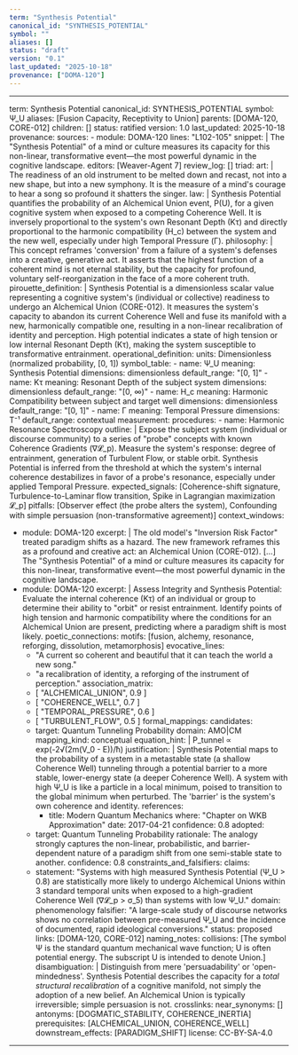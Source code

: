```yaml
---
term: "Synthesis Potential"
canonical_id: "SYNTHESIS_POTENTIAL"
symbol: ""
aliases: []
status: "draft"
version: "0.1"
last_updated: "2025-10-18"
provenance: ["DOMA-120"]
---
```


---
term: Synthesis Potential
canonical_id: SYNTHESIS_POTENTIAL
symbol: Ψ_U
aliases: [Fusion Capacity, Receptivity to Union]
parents: [DOMA-120, CORE-012]
children: []
status: ratified
version: 1.0
last_updated: 2025-10-18
provenance:
  sources:
    - module: DOMA-120
      lines: "L102-105"
      snippet: |
        The "Synthesis Potential" of a mind or culture measures its capacity for this non-linear, transformative event—the most powerful dynamic in the cognitive landscape.
  editors: [Weaver-Agent 7]
  review_log: []
triad:
  art: |
    The readiness of an old instrument to be melted down and recast, not into a new shape, but into a new symphony. It is the measure of a mind's courage to hear a song so profound it shatters the singer.
  law: |
    Synthesis Potential quantifies the probability of an Alchemical Union event, P(U), for a given cognitive system when exposed to a competing Coherence Well. It is inversely proportional to the system's own Resonant Depth (Kτ) and directly proportional to the harmonic compatibility (H_c) between the system and the new well, especially under high Temporal Pressure (Γ).
  philosophy: |
    This concept reframes 'conversion' from a failure of a system's defenses into a creative, generative act. It asserts that the highest function of a coherent mind is not eternal stability, but the capacity for profound, voluntary self-reorganization in the face of a more coherent truth.
pirouette_definition: |
  Synthesis Potential is a dimensionless scalar value representing a cognitive system's (individual or collective) readiness to undergo an Alchemical Union (CORE-012). It measures the system's capacity to abandon its current Coherence Well and fuse its manifold with a new, harmonically compatible one, resulting in a non-linear recalibration of identity and perception. High potential indicates a state of high tension or low internal Resonant Depth (Kτ), making the system susceptible to transformative entrainment.
operational_definition:
  units: Dimensionless (normalized probability, [0, 1])
  symbol_table:
    - name: Ψ_U
      meaning: Synthesis Potential
      dimensions: dimensionless
      default_range: "[0, 1]"
    - name: Kτ
      meaning: Resonant Depth of the subject system
      dimensions: dimensionless
      default_range: "[0, ∞)"
    - name: H_c
      meaning: Harmonic Compatibility between subject and target well
      dimensions: dimensionless
      default_range: "[0, 1]"
    - name: Γ
      meaning: Temporal Pressure
      dimensions: T⁻¹
      default_range: contextual
  measurement:
    procedures:
      - name: Harmonic Resonance Spectroscopy
        outline: |
          Expose the subject system (individual or discourse community) to a series of "probe" concepts with known Coherence Gradients (∇𝓛_p). Measure the system's response: degree of entrainment, generation of Turbulent Flow, or stable orbit. Synthesis Potential is inferred from the threshold at which the system's internal coherence destabilizes in favor of a probe's resonance, especially under applied Temporal Pressure.
        expected_signals: [Coherence-shift signature, Turbulence-to-Laminar flow transition, Spike in Lagrangian maximization 𝓛_p]
        pitfalls: [Observer effect (the probe alters the system), Confounding with simple persuasion (non-transformative agreement)]
context_windows:
  - module: DOMA-120
    excerpt: |
      The old model's "Inversion Risk Factor" treated paradigm shifts as a hazard. The new framework reframes this as a profound and creative act: an Alchemical Union (CORE-012). [...] The "Synthesis Potential" of a mind or culture measures its capacity for this non-linear, transformative event—the most powerful dynamic in the cognitive landscape.
  - module: DOMA-120
    excerpt: |
      Assess Integrity and Synthesis Potential: Evaluate the internal coherence (Kτ) of an individual or group to determine their ability to "orbit" or resist entrainment. Identify points of high tension and harmonic compatibility where the conditions for an Alchemical Union are present, predicting where a paradigm shift is most likely.
poetic_connections:
  motifs: [fusion, alchemy, resonance, reforging, dissolution, metamorphosis]
  evocative_lines:
    - "A current so coherent and beautiful that it can teach the world a new song."
    - "a recalibration of identity, a reforging of the instrument of perception."
  association_matrix:
    - [ "ALCHEMICAL_UNION", 0.9 ]
    - [ "COHERENCE_WELL", 0.7 ]
    - [ "TEMPORAL_PRESSURE", 0.6 ]
    - [ "TURBULENT_FLOW", 0.5 ]
formal_mappings:
  candidates:
    - target: Quantum Tunneling Probability
      domain: AMO|CM
      mapping_kind: conceptual
      equation_hint: |
        P_tunnel ∝ exp(-2√(2m(V_0 - E))/ħ)
      justification: |
        Synthesis Potential maps to the probability of a system in a metastable state (a shallow Coherence Well) tunneling through a potential barrier to a more stable, lower-energy state (a deeper Coherence Well). A system with high Ψ_U is like a particle in a local minimum, poised to transition to the global minimum when perturbed. The 'barrier' is the system's own coherence and identity.
      references:
        - title: Modern Quantum Mechanics
          where: "Chapter on WKB Approximation"
          date: 2017-04-21
      confidence: 0.8
  adopted:
    - target: Quantum Tunneling Probability
      rationale: The analogy strongly captures the non-linear, probabilistic, and barrier-dependent nature of a paradigm shift from one semi-stable state to another.
      confidence: 0.8
constraints_and_falsifiers:
  claims:
    - statement: "Systems with high measured Synthesis Potential (Ψ_U > 0.8) are statistically more likely to undergo Alchemical Unions within 3 standard temporal units when exposed to a high-gradient Coherence Well (∇𝓛_p > σ_5) than systems with low Ψ_U."
      domain: phenomenology
      falsifier: "A large-scale study of discourse networks shows no correlation between pre-measured Ψ_U and the incidence of documented, rapid ideological conversions."
      status: proposed
      links: [DOMA-120, CORE-012]
naming_notes:
  collisions: [The symbol Ψ is the standard quantum mechanical wave function; U is often potential energy. The subscript U is intended to denote Union.]
  disambiguation: |
    Distinguish from mere 'persuadability' or 'open-mindedness'. Synthesis Potential describes the capacity for a *total structural recalibration* of a cognitive manifold, not simply the adoption of a new belief. An Alchemical Union is typically irreversible; simple persuasion is not.
crosslinks:
  near_synonyms: []
  antonyms: [DOGMATIC_STABILITY, COHERENCE_INERTIA]
  prerequisites: [ALCHEMICAL_UNION, COHERENCE_WELL]
  downstream_effects: [PARADIGM_SHIFT]
license: CC-BY-SA-4.0
---
